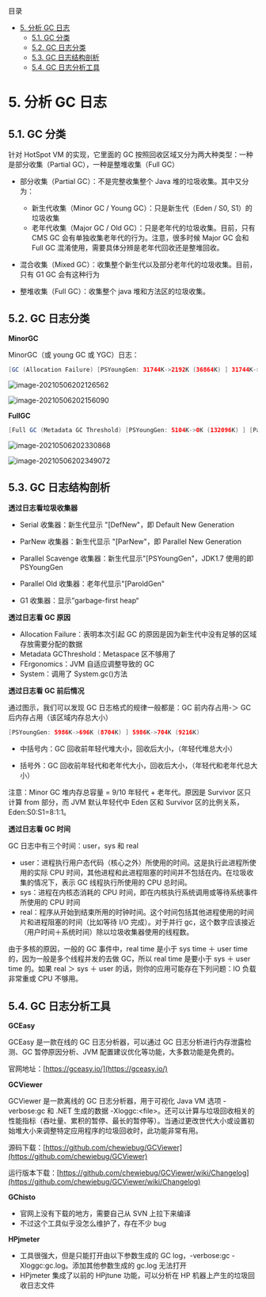 目录

*   [5\. 分析 GC 日志](#5-%E5%88%86%E6%9E%90-gc-%E6%97%A5%E5%BF%97)
    *   [5.1. GC 分类](#51-gc-%E5%88%86%E7%B1%BB)
    *   [5.2. GC 日志分类](#52-gc-%E6%97%A5%E5%BF%97%E5%88%86%E7%B1%BB)
    *   [5.3. GC 日志结构剖析](#53-gc-%E6%97%A5%E5%BF%97%E7%BB%93%E6%9E%84%E5%89%96%E6%9E%90)
    *   [5.4. GC 日志分析工具](#54-gc-%E6%97%A5%E5%BF%97%E5%88%86%E6%9E%90%E5%B7%A5%E5%85%B7)

# 5\. 分析 GC 日志

## 5.1. GC 分类

针对 HotSpot VM 的实现，它里面的 GC 按照回收区域又分为两大种类型：一种是部分收集（Partial GC），一种是整堆收集（Full GC）

*   部分收集（Partial GC）：不是完整收集整个 Java 堆的垃圾收集。其中又分为：
    
    *   新生代收集（Minor GC / Young GC）：只是新生代（Eden / S0, S1）的垃圾收集
    *   老年代收集（Major GC / Old GC）：只是老年代的垃圾收集。目前，只有 CMS GC 会有单独收集老年代的行为。注意，很多时候 Major GC 会和 Full GC 混淆使用，需要具体分辨是老年代回收还是整堆回收。
*   混合收集（Mixed GC）：收集整个新生代以及部分老年代的垃圾收集。目前，只有 G1 GC 会有这种行为
    
*   整堆收集（Full GC）：收集整个 java 堆和方法区的垃圾收集。
    

## 5.2. GC 日志分类

**MinorGC**

MinorGC（或 young GC 或 YGC）日志：

```java
[GC (Allocation Failure) [PSYoungGen: 31744K->2192K (36864K) ] 31744K->2200K (121856K), 0.0139308 secs] [Times: user=0.05 sys=0.01, real=0.01 secs]
```

![image-20210506202126562](https://learnone.oss-cn-beijing.aliyuncs.com/pic/202401051526014.png)

![image-20210506202156090](https://img-blog.csdnimg.cn/img_convert/b9a7575380bcdb91b54c0556557d8ad9.png)

**FullGC**

```java
[Full GC (Metadata GC Threshold) [PSYoungGen: 5104K->0K (132096K) ] [Par01dGen: 416K->5453K (50176K) ]5520K->5453K (182272K), [Metaspace: 20637K->20637K (1067008K) ], 0.0245883 secs] [Times: user=0.06 sys=0.00, real=0.02 secs]
```

![image-20210506202330868](https://learnone.oss-cn-beijing.aliyuncs.com/pic/202401051526284.png)

![image-20210506202349072](https://img-blog.csdnimg.cn/img_convert/7817f28a52c836d5ed08a4b992823f64.png)

## 5.3. GC 日志结构剖析

**透过日志看垃圾收集器**

*   Serial 收集器：新生代显示 "\[DefNew"，即 Default New Generation
    
*   ParNew 收集器：新生代显示 "\[ParNew"，即 Parallel New Generation
    
*   Parallel Scavenge 收集器：新生代显示"\[PSYoungGen"，JDK1.7 使用的即 PSYoungGen
    
*   Parallel Old 收集器：老年代显示"\[ParoldGen"
    
*   G1 收集器：显示”garbage-first heap“
    

**透过日志看 GC 原因**

*   Allocation Failure：表明本次引起 GC 的原因是因为新生代中没有足够的区域存放需要分配的数据
*   Metadata GCThreshold：Metaspace 区不够用了
*   FErgonomics：JVM 自适应调整导致的 GC
*   System：调用了 System.gc()方法

**透过日志看 GC 前后情况**

通过图示，我们可以发现 GC 日志格式的规律一般都是：GC 前内存占用-＞ GC 后内存占用（该区域内存总大小）

```java
[PSYoungGen: 5986K->696K (8704K) ] 5986K->704K (9216K)
```

*   中括号内：GC 回收前年轻代堆大小，回收后大小，（年轻代堆总大小）
    
*   括号外：GC 回收前年轻代和老年代大小，回收后大小，（年轻代和老年代总大小）
    

注意：Minor GC 堆内存总容量 = 9/10 年轻代 + 老年代。原因是 Survivor 区只计算 from 部分，而 JVM 默认年轻代中 Eden 区和 Survivor 区的比例关系，Eden:S0:S1=8:1:1。

**透过日志看 GC 时间**

GC 日志中有三个时间：user，sys 和 real

*   user：进程执行用户态代码（核心之外）所使用的时间。这是执行此进程所使用的实际 CPU 时间，其他进程和此进程阻塞的时间并不包括在内。在垃圾收集的情况下，表示 GC 线程执行所使用的 CPU 总时间。
*   sys：进程在内核态消耗的 CPU 时间，即在内核执行系统调用或等待系统事件所使用的 CPU 时间
*   real：程序从开始到结束所用的时钟时间。这个时间包括其他进程使用的时间片和进程阻塞的时间（比如等待 I/O 完成）。对于并行 gc，这个数字应该接近（用户时间＋系统时间）除以垃圾收集器使用的线程数。

由于多核的原因，一般的 GC 事件中，real time 是小于 sys time ＋ user time 的，因为一般是多个线程并发的去做 GC，所以 real time 是要小于 sys ＋ user time 的。如果 real ＞ sys ＋ user 的话，则你的应用可能存在下列问题：IO 负载非常重或 CPU 不够用。

## 5.4. GC 日志分析工具

**GCEasy**

GCEasy 是一款在线的 GC 日志分析器，可以通过 GC 日志分析进行内存泄露检测、GC 暂停原因分析、JVM 配置建议优化等功能，大多数功能是免费的。

官网地址：[https://gceasy.io/](https://gceasy.io/)

**GCViewer**

GCViewer 是一款离线的 GC 日志分析器，用于可视化 Java VM 选项 -verbose:gc 和 .NET 生成的数据 -Xloggc:\<file>。还可以计算与垃圾回收相关的性能指标（吞吐量、累积的暂停、最长的暂停等）。当通过更改世代大小或设置初始堆大小来调整特定应用程序的垃圾回收时，此功能非常有用。

源码下载：[https://github.com/chewiebug/GCViewer](https://github.com/chewiebug/GCViewer)

运行版本下载：[https://github.com/chewiebug/GCViewer/wiki/Changelog](https://github.com/chewiebug/GCViewer/wiki/Changelog)

**GChisto**

*   官网上没有下载的地方，需要自己从 SVN 上拉下来编译
*   不过这个工具似乎没怎么维护了，存在不少 bug

**HPjmeter**

*   工具很强大，但是只能打开由以下参数生成的 GC log，-verbose:gc -Xloggc:gc.log。添加其他参数生成的 gc.log 无法打开
*   HPjmeter 集成了以前的 HPjtune 功能，可以分析在 HP 机器上产生的垃圾回收日志文件

